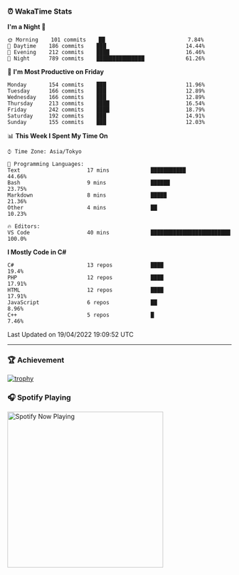 ### ⏰ WakaTime Stats


<!--START_SECTION:waka-->
**I'm a Night 🦉** 

```text
🌞 Morning    101 commits    ██                          7.84% 
🌆 Daytime    186 commits    ███                         14.44% 
🌃 Evening    212 commits    ████                        16.46% 
🌙 Night      789 commits    ███████████████             61.26%

```
📅 **I'm Most Productive on Friday** 

```text
Monday       154 commits    ███                         11.96% 
Tuesday      166 commits    ███                         12.89% 
Wednesday    166 commits    ███                         12.89% 
Thursday     213 commits    ████                        16.54% 
Friday       242 commits    ████                        18.79% 
Saturday     192 commits    ███                         14.91% 
Sunday       155 commits    ███                         12.03%

```


📊 **This Week I Spent My Time On** 

```text
⌚︎ Time Zone: Asia/Tokyo

💬 Programming Languages: 
Text                     17 mins             ███████████                 44.66% 
Bash                     9 mins              ██████                      23.75% 
Markdown                 8 mins              █████                       21.36% 
Other                    4 mins              ██                          10.23%

🔥 Editors: 
VS Code                  40 mins             █████████████████████████   100.0%

```

**I Mostly Code in C#** 

```text
C#                       13 repos            ████                        19.4% 
PHP                      12 repos            ████                        17.91% 
HTML                     12 repos            ████                        17.91% 
JavaScript               6 repos             ██                          8.96% 
C++                      5 repos             █                           7.46%

```



 Last Updated on 19/04/2022 19:09:52 UTC
<!--END_SECTION:waka-->

---

### 🏆 Achievement

[![trophy](https://github-profile-trophy.vercel.app/?username=Slime-hatena&theme=flat&no-bg=true&no-frame=true&column=8)](https://github.com/ryo-ma/github-profile-trophy)

### 🎧 Spotify Playing

[<img src="https://spotify-now-playing-slime-hatena.vercel.app/api/spotify-playing" alt="Spotify Now Playing" width="350" />](https://open.spotify.com/user/slime_hatena)

<!--
**Slime-hatena/Slime-hatena** is a ✨ _special_ ✨ repository because its `README.md` (this file) appears on your GitHub profile.

Here are some ideas to get you started:

- 🔭 I’m currently working on ...
- 🌱 I’m currently learning ...
- 👯 I’m looking to collaborate on ...
- 🤔 I’m looking for help with ...
- 💬 Ask me about ...
- 📫 How to reach me: ...
- 😄 Pronouns: ...
- ⚡ Fun fact: ...
-->
